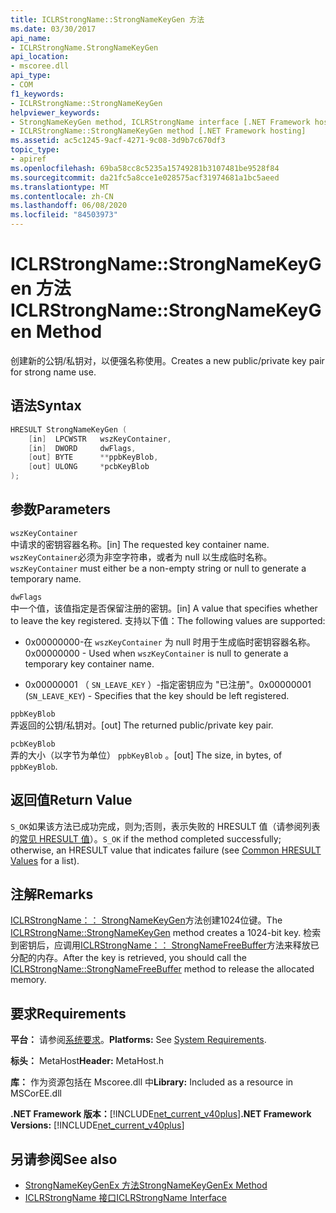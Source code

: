 ```yaml
---
title: ICLRStrongName::StrongNameKeyGen 方法
ms.date: 03/30/2017
api_name:
- ICLRStrongName.StrongNameKeyGen
api_location:
- mscoree.dll
api_type:
- COM
f1_keywords:
- ICLRStrongName::StrongNameKeyGen
helpviewer_keywords:
- StrongNameKeyGen method, ICLRStrongName interface [.NET Framework hosting]
- ICLRStrongName::StrongNameKeyGen method [.NET Framework hosting]
ms.assetid: ac5c1245-9acf-4271-9c08-3d9b7c670df3
topic_type:
- apiref
ms.openlocfilehash: 69ba58cc8c5235a15749281b3107481be9528f84
ms.sourcegitcommit: da21fc5a8cce1e028575acf31974681a1bc5aeed
ms.translationtype: MT
ms.contentlocale: zh-CN
ms.lasthandoff: 06/08/2020
ms.locfileid: "84503973"
---
```

# <a name="iclrstrongnamestrongnamekeygen-method"></a><span data-ttu-id="56d42-102">ICLRStrongName::StrongNameKeyGen 方法</span><span class="sxs-lookup"><span data-stu-id="56d42-102">ICLRStrongName::StrongNameKeyGen Method</span></span>
<span data-ttu-id="56d42-103">创建新的公钥/私钥对，以便强名称使用。</span><span class="sxs-lookup"><span data-stu-id="56d42-103">Creates a new public/private key pair for strong name use.</span></span>  
  
## <a name="syntax"></a><span data-ttu-id="56d42-104">语法</span><span class="sxs-lookup"><span data-stu-id="56d42-104">Syntax</span></span>  
  
```cpp  
HRESULT StrongNameKeyGen (  
    [in]  LPCWSTR   wszKeyContainer,  
    [in]  DWORD     dwFlags,  
    [out] BYTE      **ppbKeyBlob,  
    [out] ULONG     *pcbKeyBlob  
);  
```  
  
## <a name="parameters"></a><span data-ttu-id="56d42-105">参数</span><span class="sxs-lookup"><span data-stu-id="56d42-105">Parameters</span></span>  
 `wszKeyContainer`  
 <span data-ttu-id="56d42-106">中请求的密钥容器名称。</span><span class="sxs-lookup"><span data-stu-id="56d42-106">[in] The requested key container name.</span></span> <span data-ttu-id="56d42-107">`wszKeyContainer`必须为非空字符串，或者为 null 以生成临时名称。</span><span class="sxs-lookup"><span data-stu-id="56d42-107">`wszKeyContainer` must either be a non-empty string or null to generate a temporary name.</span></span>  
  
 `dwFlags`  
 <span data-ttu-id="56d42-108">中一个值，该值指定是否保留注册的密钥。</span><span class="sxs-lookup"><span data-stu-id="56d42-108">[in] A value that specifies whether to leave the key registered.</span></span> <span data-ttu-id="56d42-109">支持以下值：</span><span class="sxs-lookup"><span data-stu-id="56d42-109">The following values are supported:</span></span>  
  
- <span data-ttu-id="56d42-110">0x00000000-在 `wszKeyContainer` 为 null 时用于生成临时密钥容器名称。</span><span class="sxs-lookup"><span data-stu-id="56d42-110">0x00000000 - Used when `wszKeyContainer` is null to generate a temporary key container name.</span></span>  
  
- <span data-ttu-id="56d42-111">0x00000001 （ `SN_LEAVE_KEY` ）-指定密钥应为 "已注册"。</span><span class="sxs-lookup"><span data-stu-id="56d42-111">0x00000001 (`SN_LEAVE_KEY`) - Specifies that the key should be left registered.</span></span>  
  
 `ppbKeyBlob`  
 <span data-ttu-id="56d42-112">弄返回的公钥/私钥对。</span><span class="sxs-lookup"><span data-stu-id="56d42-112">[out] The returned public/private key pair.</span></span>  
  
 `pcbKeyBlob`  
 <span data-ttu-id="56d42-113">弄的大小（以字节为单位） `ppbKeyBlob` 。</span><span class="sxs-lookup"><span data-stu-id="56d42-113">[out] The size, in bytes, of `ppbKeyBlob`.</span></span>  
  
## <a name="return-value"></a><span data-ttu-id="56d42-114">返回值</span><span class="sxs-lookup"><span data-stu-id="56d42-114">Return Value</span></span>  
 <span data-ttu-id="56d42-115">`S_OK`如果该方法已成功完成，则为;否则，表示失败的 HRESULT 值（请参阅列表的[常见 HRESULT 值](/windows/win32/seccrypto/common-hresult-values)）。</span><span class="sxs-lookup"><span data-stu-id="56d42-115">`S_OK` if the method completed successfully; otherwise, an HRESULT value that indicates failure (see [Common HRESULT Values](/windows/win32/seccrypto/common-hresult-values) for a list).</span></span>  
  
## <a name="remarks"></a><span data-ttu-id="56d42-116">注解</span><span class="sxs-lookup"><span data-stu-id="56d42-116">Remarks</span></span>  
 <span data-ttu-id="56d42-117">[ICLRStrongName：： StrongNameKeyGen](iclrstrongname-strongnamekeygen-method.md)方法创建1024位键。</span><span class="sxs-lookup"><span data-stu-id="56d42-117">The [ICLRStrongName::StrongNameKeyGen](iclrstrongname-strongnamekeygen-method.md) method creates a 1024-bit key.</span></span> <span data-ttu-id="56d42-118">检索到密钥后，应调用[ICLRStrongName：： StrongNameFreeBuffer](iclrstrongname-strongnamefreebuffer-method.md)方法来释放已分配的内存。</span><span class="sxs-lookup"><span data-stu-id="56d42-118">After the key is retrieved, you should call the [ICLRStrongName::StrongNameFreeBuffer](iclrstrongname-strongnamefreebuffer-method.md) method to release the allocated memory.</span></span>  
  
## <a name="requirements"></a><span data-ttu-id="56d42-119">要求</span><span class="sxs-lookup"><span data-stu-id="56d42-119">Requirements</span></span>  
 <span data-ttu-id="56d42-120">**平台：** 请参阅[系统要求](../../get-started/system-requirements.md)。</span><span class="sxs-lookup"><span data-stu-id="56d42-120">**Platforms:** See [System Requirements](../../get-started/system-requirements.md).</span></span>  
  
 <span data-ttu-id="56d42-121">**标头：** MetaHost</span><span class="sxs-lookup"><span data-stu-id="56d42-121">**Header:** MetaHost.h</span></span>  
  
 <span data-ttu-id="56d42-122">**库：** 作为资源包括在 Mscoree.dll 中</span><span class="sxs-lookup"><span data-stu-id="56d42-122">**Library:** Included as a resource in MSCorEE.dll</span></span>  
  
 <span data-ttu-id="56d42-123">**.NET Framework 版本：**[!INCLUDE[net_current_v40plus](../../../../includes/net-current-v40plus-md.md)]</span><span class="sxs-lookup"><span data-stu-id="56d42-123">**.NET Framework Versions:** [!INCLUDE[net_current_v40plus](../../../../includes/net-current-v40plus-md.md)]</span></span>  
  
## <a name="see-also"></a><span data-ttu-id="56d42-124">另请参阅</span><span class="sxs-lookup"><span data-stu-id="56d42-124">See also</span></span>

- [<span data-ttu-id="56d42-125">StrongNameKeyGenEx 方法</span><span class="sxs-lookup"><span data-stu-id="56d42-125">StrongNameKeyGenEx Method</span></span>](iclrstrongname-strongnamekeygenex-method.md)
- [<span data-ttu-id="56d42-126">ICLRStrongName 接口</span><span class="sxs-lookup"><span data-stu-id="56d42-126">ICLRStrongName Interface</span></span>](iclrstrongname-interface.md)

